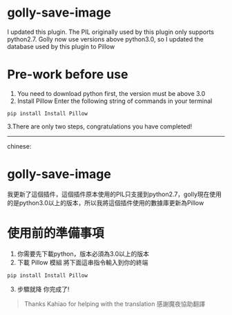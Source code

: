# golly-save-image
I updated this plugin. The PIL originally used by this plugin only supports python2.7. Golly now use versions above python3.0, so I updated the database used by this plugin to Pillow

# Pre-work before use
1. You need to download python first, the version must be above 3.0
2. Install Pillow
Enter the following string of commands in your terminal
```
pip install Install Pillow
```
3.There are only two steps, congratulations you have completed!

---

chinese:
# golly-save-image
我更新了這個插件，這個插件原本使用的PIL只支援到python2.7，golly現在使用的是python3.0以上的版本，所以我將這個插件使用的數據庫更新為Pillow

# 使用前的準備事項
1. 你需要先下載python，版本必須為3.0以上的版本
2. 下載 Pillow 模組
將下面這串指令輸入到你的終端
```
pip install Install Pillow
```
3. 步驟就降 你完成了!


> Thanks Kahiao for helping with the translation
> 感謝魔夜協助翻譯

